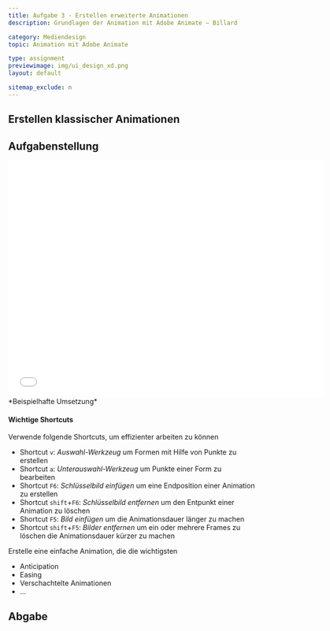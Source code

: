 ```yaml
---
title: Aufgabe 3 - Erstellen erweiterte Animationen
description: Grundlagen der Animation mit Adobe Animate – Billard

category: Mediendesign
topic: Animation mit Adobe Animate

type: assignment
previewimage: img/ui_design_xd.png
layout: default

sitemap_exclude: n
---
```



## Erstellen klassischer Animationen

## Aufgabenstellung
<iframe src="./html/03-billard-finished.html" style="width:640px; height:480px; border:none; margin: 0 auto;"></iframe>
*Beispielhafte Umsetzung*


#### Wichtige Shortcuts
Verwende folgende Shortcuts, um effizienter arbeiten zu können

- Shortcut `v`: _Auswahl-Werkzeug_ um Formen mit Hilfe von Punkte zu erstellen
- Shortcut `a`: _Unterauswahl-Werkzeug_ um Punkte einer Form zu bearbeiten
- Shortcut `F6`: _Schlüsselbild einfügen_ um eine Endposition einer Animation zu erstellen
- Shortcut `shift`+`F6`: _Schlüsselbild entfernen_ um den Entpunkt einer Animation zu löschen
- Shortcut `F5`: _Bild einfügen_ um die Animationsdauer länger zu machen
- Shortcut `shift`+`F5`: _Bilder entfernen_ um ein oder mehrere Frames zu löschen die Animationsdauer kürzer zu machen



Erstelle eine einfache Animation, die die wichtigsten
* Anticipation
* Easing
* Verschachtelte Animationen
* ...

## Abgabe
